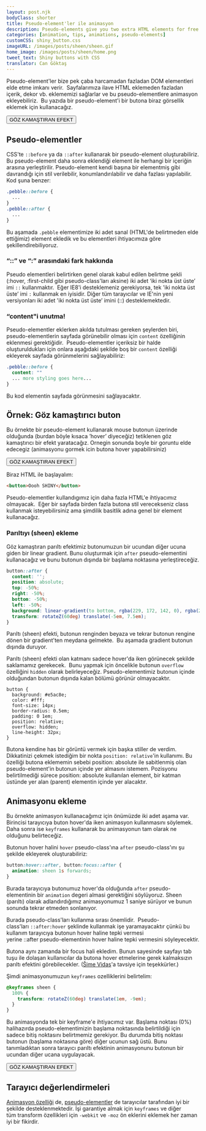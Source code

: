 ```yaml
---
layout: post.njk
bodyClass: shorter
title: Pseudo-element'ler ile animasyon
description: Pseudo-elements give you two extra HTML elements for free! Here's how to animate them on hover. Use them wisely.
categories: [animation, tips, animations, pseudo-elements]
customCSS: shiny_button.css
imageURL: /images/posts/sheen/sheen.gif
home_image: /images/posts/sheen/home.png
tweet_text: Shiny buttons with CSS
translator: Can Göktaş
---
```


Pseudo-element'ler bize pek &ccedil;aba harcamadan fazladan DOM elementleri elde etme imkanı verir.&nbsp; Sayfalarımıza ilave HTML eklemeden fazladan i&ccedil;erik, dekor vb. eklememizi sağlarlar ve bu pseudo-elementlere animasyon ekleyebiliriz.&nbsp; Bu yazıda bir pseudo-element'i bir butona biraz g&ouml;rsellik eklemek i&ccedil;in kullanacağız.

<section class="shiny demo-container tap-to-activate"><button>G&Ouml;Z KAMAŞTIRAN EFEKT</button></section>

## Pseudo-elementler

CSS'te&nbsp;`::before`&nbsp;ya da&nbsp;`::after`&nbsp;kullanarak bir pseudo-element oluşturabiliriz. Bu pseudo-element daha sonra eklendiği element ile herhangi bir i&ccedil;eriğin arasına yerleştirilir. Pseudo-element kendi başına bir elementmiş gibi davrandığı i&ccedil;in stil verilebilir, konumlandırılabilir ve daha fazlası yapılabilir.&nbsp; Kod şuna benzer:

```css
.pebble::before {
  ...
}
.pebble::after {
  ...
}
```

Bu aşamada&nbsp;`.pebble`&nbsp;elementimize iki adet sanal (HTML'de belirtmeden elde ettiğimiz) element ekledik ve bu elementleri ihtiyacımıza g&ouml;re şekillendirebiliyoruz.

### &ldquo;::&rdquo; ve &ldquo;:&rdquo; arasındaki fark hakkında

Pseudo elementleri belirtirken genel olarak kabul edilen belirtme şekli (:hover, :first-child gibi pseudo-class'ları aksine) iki adet &lsquo;iki nokta &uuml;st &uuml;ste&rsquo; imi&nbsp;`::`&nbsp;kullanmaktır.&nbsp; Eğer IE8'i desteklemeniz gerekiyorsa, tek 'iki nokta &uuml;st &uuml;ste&rsquo; imi&nbsp;`:`&nbsp;kullanmak en iyisidir. Diğer t&uuml;m tarayıcılar ve IE'nin yeni versiyonları iki adet 'iki nokta &uuml;st &uuml;ste&rsquo; imini (::) desteklemektedir.

### &ldquo;content&quot;i unutma!

Pseudo-elementler eklerken akılda tutulması gereken şeylerden biri, pseudo-elementlerin sayfada g&ouml;r&uuml;nebilir olması i&ccedil;in&nbsp;`content`&nbsp;&ouml;zelliğinin eklenmesi gerektiğidir.&nbsp; Pseudo-elementler&nbsp;i&ccedil;eriksiz&nbsp;bir halde oluşturuldukları i&ccedil;in onlara aşağıdaki şekilde boş bir&nbsp;`content`&nbsp;&ouml;zelliği ekleyerek sayfada g&ouml;r&uuml;nmelerini sağlayabiliriz:

```css
.pebble::before {
  content: ""
  ... more styling goes here...
}
```

Bu kod elementin sayfada g&ouml;r&uuml;nmesini sağlayacaktır.

## &Ouml;rnek: G&ouml;z kamaştırıcı buton

Bu &ouml;rnekte bir pseudo-element kullanarak mouse butonun &uuml;zerinde olduğunda (burdan b&ouml;yle kısaca &rsquo;hover&rsquo; diyeceğiz) tetiklenen g&ouml;z kamaştırıcı bir efekt yaratacağız. Ornegin sonunda boyle bir goruntu elde edecegiz (animasyonu gormek icin butona hover yapabilirsiniz)

<section class="shiny demo-container tap-to-activate"><button>G&Ouml;Z KAMAŞTIRAN EFEKT</button></section>

Biraz HTML ile başlayalım:

```html
<button>Oooh SHINY</button>
```

Pseudo-elementler kullandıgımız i&ccedil;in daha fazla HTML'e ihtiyacımız olmayacak.&nbsp; Eğer bir sayfada birden fazla butona stil verecekseniz class kullanmak isteyebilirsiniz ama şimdilik basitlik adına genel bir element kullanacağız.

### Parıltıyı (sheen) ekleme

G&ouml;z kamaştıran parıltı efektimiz butonumuzun bir ucundan diğer ucuna giden bir linear gradient. Bunu oluşturmak i&ccedil;in&nbsp;`after`&nbsp;pseudo-elementini kullanacağız ve bunu butonun dışında bir başlama noktasına yerleştireceğiz.

```css
button::after {
  content: '';
  position: absolute;
  top: -50%;
  right: -50%;
  bottom: -50%;
  left: -50%;
  background: linear-gradient(to bottom, rgba(229, 172, 142, 0), rgba(255,255,255,0.5) 50%, rgba(229, 172, 142, 0));
  transform: rotateZ(60deg) translate(-5em, 7.5em);
}
```

Parıltı (sheen) efekti, butonun renginden beyaza ve tekrar butonun rengine d&ouml;nen bir gradient'ten meydana gelmekte.&nbsp; Bu aşamada gradient butonun dışında duruyor.

Parıltı (sheen) efekti olan katmanı sadece hover'da iken g&ouml;r&uuml;necek şekilde saklamamız gerekecek.&nbsp; Bunu yapmak i&ccedil;in &ouml;ncelikle butonun `overflow` &ouml;zelliğini `hidden` olarak belirleyeceğiz. Pseudo-elementimiz butonun i&ccedil;inde olduğundan butonun dışında kalan b&ouml;l&uuml;m&uuml; g&ouml;r&uuml;n&uuml;r olmayacaktır.

```
button {
  background: #e5ac8e;
  color: #fff;
  font-size: 14px;
  border-radius: 0.5em;
  padding: 0 1em;
  position: relative;
  overflow: hidden;
  line-height: 32px;
}
```

Butona kendine has bir g&ouml;r&uuml;nt&uuml; vermek i&ccedil;in başka stiller de verdim.&nbsp; Dikkatinizi &ccedil;ekmek istediğim bir nokta&nbsp;`position: relative`'in kullanımı. Bu &ouml;zelliği butona eklememin sebebi&nbsp;position: absolute&nbsp;ile sabitlenmiş olan pseudo-element'in butonun i&ccedil;inde yer almasını istemem. Pozisyonu belirtilmediği s&uuml;rece position: absolute&nbsp;kullanılan element, bir katman &uuml;st&uuml;nde yer alan (parent) elementin i&ccedil;inde yer alacaktır.

## Animasyonu ekleme

Bu &ouml;rnekte animasyon kullanacağımız i&ccedil;in &ouml;n&uuml;m&uuml;zde iki adet aşama var. Birincisi tarayıcıya buton hover'da iken animasyon kullanmasını s&ouml;ylemek. Daha sonra ise `keyframes`&nbsp;kullanarak bu animasyonun tam olarak ne olduğunu belirteceğiz.

Butonun hover halini&nbsp;`hover`&nbsp;pseudo-class'ına&nbsp;`after`&nbsp;pseudo-class'ını şu şekilde ekleyerek oluşturabiliriz:

```css
button:hover::after, button:focus::after {
  animation: sheen 1s forwards;
}
```

Burada tarayıcıya butonumuz hover'da olduğunda&nbsp;`after`&nbsp;pseudo-elementinin bir `animation` degeri almasi gerektiğini s&ouml;yl&uuml;yoruz. Sheen (parıltı) olarak adlandırdığımız animasyonumuz 1 saniye s&uuml;r&uuml;yor ve bunun sonunda tekrar etmeden sonlanıyor.

Burada pseudo-class'ları kullanma sırası &ouml;nemlidir.&nbsp; Pseudo-class'ları&nbsp;`::after:hover` şeklinde kullanmak işe yaramayacaktır &ccedil;&uuml;nk&uuml; bu kullanım tarayıcıya&nbsp;butonun hover haline&nbsp;tepki vermesi yerine&nbsp;::after&nbsp;pseudo-elementinin hover haline&nbsp;tepki vermesini s&ouml;yleyecektir.

Butona aynı zamanda bir focus hali ekledim. Bunun sayesinde sayfayı tab tuşu ile dolaşan kullanıcılar da butona hover etmelerine gerek kalmaksızın parıltı efektini g&ouml;rebilecekler. ([&Scaron;ime Vidas](https://twitter.com/simevidas)'a tavsiye i&ccedil;in teşekk&uuml;rler.)

Şimdi animasyonumuzun&nbsp;`keyframes`&nbsp;ozelliklerini belirtelim:

```css
@keyframes sheen {
  100% {
    transform: rotateZ(60deg) translate(1em, -9em);
  }
}
```

Bu animasyonda tek bir keyframe'e ihtiyacımız var. Başlama noktası (0%) halihazırda pseudo-elementimizin başlama noktasında belirtildiği i&ccedil;in sadece bitiş noktasını belirtmemiz gerekiyor. Bu durumda bitiş noktası butonun (başlama noktasına g&ouml;re) diğer ucunun sağ &uuml;st&uuml;. Bunu tanımladıktan sonra tarayıcı parıltı efektinin animasyonunu butonun bir ucundan diğer ucana uygulayacak.

<section class="shiny demo-container tap-to-activate"><button>G&Ouml;Z KAMAŞTIRAN EFEKT</button></section>

## Tarayıcı değerlendirmeleri

[Animasyon &ouml;zelliği](http://caniuse.com/#feat=css-animation) de,&nbsp;[pseudo-elementler](http://caniuse.com/#feat=css-gencontent) de&nbsp;tarayıcılar tarafından iyi bir şekilde desteklenmektedir. İşi garantiye almak i&ccedil;in&nbsp;`keyframes` ve diğer t&uuml;m&nbsp;transform&nbsp;&ouml;zellikleri i&ccedil;in&nbsp;`-webkit`&nbsp;ve `-moz`&nbsp;&ouml;n eklerini eklemek her zaman iyi bir fikirdir.

